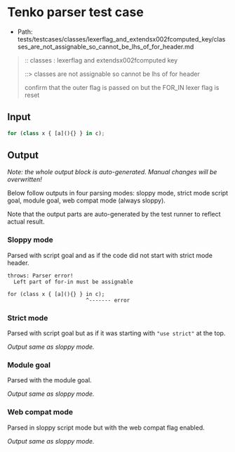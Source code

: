 # Tenko parser test case

- Path: tests/testcases/classes/lexerflag_and_extendsx002fcomputed_key/classes_are_not_assignable_so_cannot_be_lhs_of_for_header.md

> :: classes : lexerflag and extendsx002fcomputed key
>
> ::> classes are not assignable so cannot be lhs of for header
>
> confirm that the outer flag is passed on but the FOR_IN lexer flag is reset

## Input

`````js
for (class x { [a](){} } in c);
`````

## Output

_Note: the whole output block is auto-generated. Manual changes will be overwritten!_

Below follow outputs in four parsing modes: sloppy mode, strict mode script goal, module goal, web compat mode (always sloppy).

Note that the output parts are auto-generated by the test runner to reflect actual result.

### Sloppy mode

Parsed with script goal and as if the code did not start with strict mode header.

`````
throws: Parser error!
  Left part of for-in must be assignable

for (class x { [a](){} } in c);
                         ^------- error
`````

### Strict mode

Parsed with script goal but as if it was starting with `"use strict"` at the top.

_Output same as sloppy mode._

### Module goal

Parsed with the module goal.

_Output same as sloppy mode._

### Web compat mode

Parsed in sloppy script mode but with the web compat flag enabled.

_Output same as sloppy mode._
